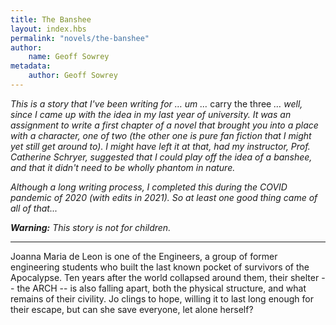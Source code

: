 ```yaml
---
title: The Banshee
layout: index.hbs
permalink: "novels/the-banshee"
author:
    name: Geoff Sowrey
metadata:
    author: Geoff Sowrey
---
```


_This is a story that I've been writing for … um …_ carry the three _… well, since I came up with the idea in my last year of university. It was an assignment to write a first chapter of a novel that brought you into a place with a character, one of two (the other one is pure fan fiction that I might yet still get around to). I might have left it at that, had my instructor, Prof. Catherine Schryer, suggested that I could play off the idea of a banshee, and that it didn't need to be wholly phantom in nature._

_Although a long writing process, I completed this during the COVID pandemic of 2020 (with edits in 2021). So at least one good thing came of all of that..._

_**Warning:** This story is not for children._

- - - 

Joanna Maria de Leon is one of the Engineers, a group of former engineering students who built the last known pocket of survivors of the Apocalypse. Ten years after the world collapsed around them, their shelter -- the ARCH -- is also falling apart, both the physical structure, and what remains of their civility. Jo clings to hope, willing it to last long enough for their escape, but can she save everyone, let alone herself? 
